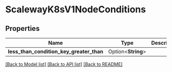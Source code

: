 # ScalewayK8sV1NodeConditions

## Properties

Name | Type | Description | Notes
------------ | ------------- | ------------- | -------------
**less_than_condition_key_greater_than** | Option<**String**> |  | [optional]

[[Back to Model list]](../README.md#documentation-for-models) [[Back to API list]](../README.md#documentation-for-api-endpoints) [[Back to README]](../README.md)


